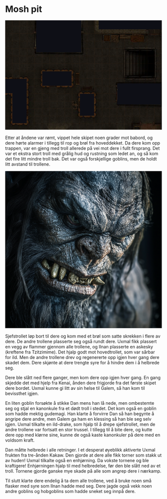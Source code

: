 # Mosh pit

![Slagmarken](images/battlefield.PNG)

Etter at åndene var rømt, vippet hele skipet noen grader mot babord, og dere hørte alarmer i tillegg til rop og brøl fra hoveddekket. Da dere kom opp trappen, var en gjeng med troll allerede på vei mot dere i fullt firsprang. Det var et ekstra stort troll med grålig hud og rustning som ledet an, og så kom det fire litt mindre troll bak. Det var også forskjellige goblins, men de holdt litt avstand til trollene.

![Krigsherre-trollet](images/troll_warlord.png)

Sjefstrollet løp bort til dere og kom med et brøl som satte skrekken i flere av dere. De andre trollene plasserte seg også rundt dere. Uxmal fikk plassert en vegg av flammer gjennom alle trollene, og Ilnan plasserte en askesky (kreftene fra Tzitzimime). Det hjalp godt mot hovedtrollet, som var sårbar for ild. Men de andre trollene drev og regenererte opp igjen hver gang dere skadet dem. Dere skjønte at dere trengte syre for å hindre dem i å helbrede seg. 

Dere ble slått ned flere ganger, men kom dere opp igjen hver gang. En gang skjedde det med hjelp fra Kenai, ånden dere frigjorde fra det første skipet dere bordet. Uxmal kunne gi litt av sin helse til Galem, så han kom til bevissthet igjen.

En liten goblin forsøkte å stikke Dan mens han lå nede, men ombestemte seg og stjal en kanonkule fra et dødt troll i stedet. Det kom også en goblin som hadde mektig gudemagi. Han klarte å forvirre Dan så han begynte å angripe dere andre, men Galem ga ham en klessing så han ble seg selv igjen. Uxmal tilkalte en ild-drake, som hjalp til å drepe sjefstrollet, men de andre trollene var fortsatt en stor trussel. I tillegg til å bite dere, og kutte dere opp med klørne sine, kunne de også kaste kanonkuler på dere med en voldsom kraft.

Dan måtte helbrede i alle retninger. I et desperat øyeblikk aktiverte Uxmal frukten fra tre-ånden Kakaw. Den gjorde at dere alle fikk torner som stakk ut av huden! Uxmal tilkalte også en enhjørning. Da vokste tornene og ble kraftigere! Enhjørningen hjalp til med helbredelse, før den ble slått ned av et troll. Tornene gjorde ganske mye skade på alle som angrep dere i nærkamp.

Til slutt klarte dere endelig å ta dem alle trollene, ved å bruke noen små flasker med syre som Ilnan hadde med seg. Dere jagde også vekk noen andre goblins og hobgoblins som hadde sneket seg innpå dere.
